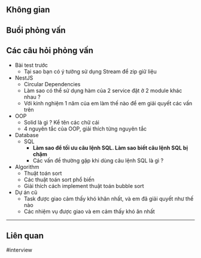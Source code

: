 
## Không gian



## Buổi phỏng vấn



## Các câu hỏi phỏng vấn


+ Bài test trước
	+ Tại sao bạn có ý tưởng sử dụng Stream để zip giữ liệu
+ NestJS
	+ Circular Dependencies
	+ Làm sao có thể sử dụng hàm của 2 service đặt ở 2 module khác nhau ?
	+ Với kinh nghiệm 1 năm của em làm thế nào để em giải quyết các vấn trên
+ OOP
	+ Solid là gì ? Kể tên các chữ cái
	+ 4 nguyên tắc của OOP, giải thích từng nguyên tắc
+ Database
	+ SQL
		+ **Làm sao để tối ưu câu lệnh SQL. Làm sao biết câu lệnh SQL bị chậm**
		+ Các vấn đề thường gặp khi dùng câu lệnh SQL là gì ?
+ Algorithm
	+ Thuật toán sort
	+ Các thuật toán sort phổ biến
	+ Giải thích cách implement thuật toán bubble sort
+ Dự án cũ
	+ Task được giao cảm thấy khó khăn nhất, và em đã giải quyết như thế nào
	+ Các nhiệm vụ được giao và em cảm thấy khó ăn nhất



---
## Liên quan

#interview 